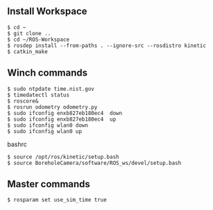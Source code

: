 ## Install Workspace
```
$ cd ~
$ git clone ..
$ cd ~/ROS-Workspace
$ rosdep install --from-paths . --ignore-src --rosdistro kinetic
$ catkin_make
```

## Winch commands
```
$ sudo ntpdate time.nist.gov
$ timedatectl status
$ roscore&
$ rosrun odometry odometry.py
$ sudo ifconfig enxb827eb180ec4  down 
$ sudo ifconfig enxb827eb180ec4  up
$ sudo ifconfig wlan0 down
$ sudo ifconfig wlan0 up
```
bashrc
```
$ source /opt/ros/kinetic/setup.bash
$ source BoreholeCamera/software/ROS_ws/devel/setup.bash  
```


## Master commands
```
$ rosparam set use_sim_time true
```




